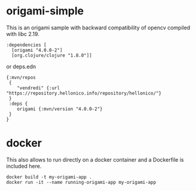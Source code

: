 # origami-simple

This is an origami sample with backward compatibility of opencv compiled with libc 2.19.

```
:dependencies [   
  [origami "4.0.0-2"]
  [org.clojure/clojure "1.8.0"]]
```

or deps.edn 

```
{:mvn/repos
 {
 	"vendredi" {:url "https://repository.hellonico.info/repository/hellonico/"}
 }
 :deps { 
    origami {:mvn/version "4.0.0-2"}
 }
}
```

# docker 

This also allows to run directly on a docker container and a Dockerfile is included here.

```
docker build -t my-origami-app .
docker run -it --name running-origami-app my-origami-app
```